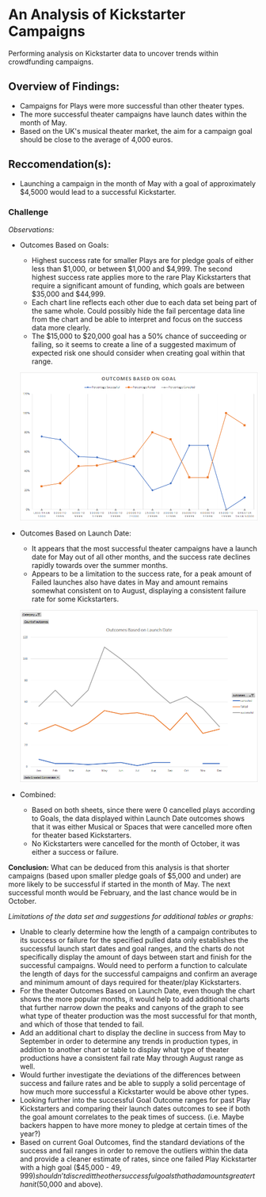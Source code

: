 # An Analysis of Kickstarter Campaigns
Performing analysis on Kickstarter data to uncover trends within crowdfunding campaigns. 

## Overview of Findings:
- Campaigns for Plays were more successful than other theater types. 
- The more successful theater campaigns have launch dates within the month of May.
- Based on the UK's musical theater market, the aim for a campaign goal should be close to the average of 4,000 euros.

## Reccomendation(s): 
- Launching a campaign in the month of May with a goal of approximately $4,5000 would lead to a successful Kickstarter.

### Challenge 

_Observations:_

- Outcomes Based on Goals: 
  - Highest success rate for smaller Plays are for pledge goals of either less than $1,000, or between $1,000 and $4,999. The second highest success rate applies more to the rare Play Kickstarters that require a significant amount of funding, which goals are between $35,000 and $44,999. 
  - Each chart line reflects each other due to each data set being part of the same whole. Could possibly hide the fail percentage data line from the chart and be able to interpret and focus on the success data more clearly.
  - The $15,000 to $20,000 goal has a 50% chance of succeeding or failing, so it seems to create a line of a suggested maximum of expected risk one should consider when creating goal within that range. 
  
  ![Outcomes Based on Goals](https://github.com/kgtillis/kickstarter-analysis/blob/master/Challenge_Outcomes%20Based%20on%20Goal.png)
  
- Outcomes Based on Launch Date:
  - It appears that the most successful theater campaigns have a launch date for May out of all other months, and the success rate declines rapidly towards over the summer months. 
   - Appears to be a limitation to the success rate, for a peak amount of Failed launches also have dates in May and amount remains somewhat consistent on to August, displaying a consistent failure rate for some Kickstarters. 
   
   ![Outcomes Based on Launch Date](https://github.com/kgtillis/kickstarter-analysis/blob/master/Challenge_Outcomes%20Based%20on%20Launch%20Date.png)

- Combined:
  - Based on both sheets, since there were 0 cancelled plays according to Goals, the data displayed within Launch Date outcomes shows that it was either Musical or Spaces that were cancelled more often for theater based Kickstarters. 
  - No Kickstarters were cancelled for the month of October, it was either a success or failure. 

__Conclusion:__ 
  What can be deduced from this analysis is that shorter campaigns (based upon smaller pledge goals of $5,000 and under) are more likely to be successful if started in the month of May. The next successful month would be February, and the last chance would be in October. 

_Limitations of the data set and suggestions for additional tables or graphs:_
- Unable to clearly determine how the length of a campaign contributes to its success or failure for the specified pulled data only establishes the successful launch start dates and goal ranges, and the charts do not specifically display the amount of days between start and finish for the successful campaigns. Would need to perform a function to calculate the length of days for the successful campaigns and confirm an average and minimum amount of days required for theater/play Kickstarters. 
- For the theater Outcomes Based on Launch Date, even though the chart shows the more popular months, it would help to add additional charts that further narrow down the peaks and canyons of the graph to see what type of theater production was the most successful for that month, and which of those that tended to fail. 
- Add an additional chart to display the decline in success from May to September in order to determine any trends in production types, in addition to another chart or table to display what type of theater productions have a consistent fail rate May through August range as well. 
- Would further investigate the deviations of the differences between success and failure rates and be able to supply a solid percentage of how much more successful a Kickstarter would be above other types. 
- Looking further into the successful Goal Outcome ranges for past Play Kickstarters and comparing their launch dates outcomes to see if both the goal amount correlates to the peak times of success. (i.e. Maybe backers happen to have more money to pledge at certain times of the year?) 
- Based on current Goal Outcomes, find the standard deviations of the success and fail ranges in order to remove the outliers within the data and provide a cleaner estimate of rates, since one failed Play Kickstarter with a high goal ($45,000 - $49,999) shouldn’t discredit the other successful goals that had amounts greater than it ($50,000 and above).
